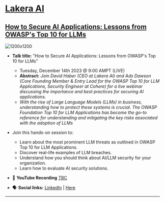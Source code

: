 # [Lakera AI](https://lakera.ai)
## [How to Secure AI Applications: Lessons from OWASP's Top 10 for LLMs]([https://learn.apisecuniversity.com/ref/0qXX59ejzjXEB4oH](https://www.lakera.ai/event/how-to-secure-ai-applications))

![1200x1200](https://github.com/GangGreenTemperTatum/speaking/assets/104169244/aa4fe70f-a560-4265-ba07-242e4ac1327f)

- **Talk title:** "How to Secure AI Applications: Lessons from OWASP's Top 10 for LLMs"
  - Tuesday, December 14th 2023 @ 9:00 AMPT (LIVE)
  - **Abstract:** _Join David Haber (CEO at Lakera AI) and Ads Dawson (Core Founding Member & Entry Lead for the OWASP Top 10 for LLM Applications, Security Engineer at Cohere) for a live webinar discussing the importance and best practices for securing AI applications._
  - _With the rise of Large Language Models (LLMs) in business, understanding how to protect these systems is crucial. The OWASP Foundation Top 10 for LLM Applications has become the go-to reference for understanding and mitigating the key risks associated with the adoption of LLMs_

- Join this hands-on session to:
  - Learn about the most prominent LLM threats as outlined in OWASP Top 10 for LLM Applications.
  - Discover real-life examples of LLM breaches.
  - Understand how you should think about AI/LLM security for your organization.
  - Learn how to evaluate AI security solutions.

- 🍿 **YouTube Recording** [TBC]()
- 🗣️ **Social links:** [LinkedIn](https://www.linkedin.com/posts/lakeraai_lakera-ai-how-to-secure-ai-applications-activity-7137842458175979520-Wb9C) | [Here](https://www.linkedin.com/posts/owasp-top-10-for-large-language-model-applications_lakera-ai-how-to-secure-ai-applications-activity-7138577195542736898-4shA?utm_source=share&utm_medium=member_android)

------------------------------
